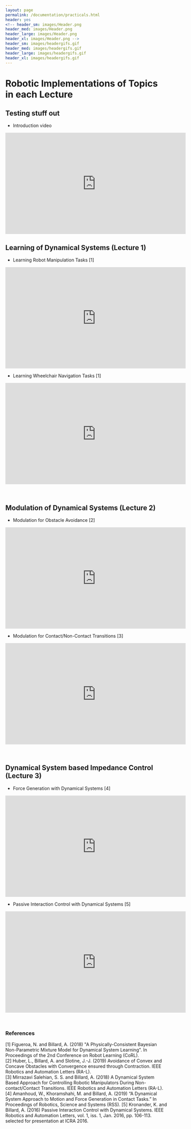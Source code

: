 ```yaml
---
layout: page
permalink: /documentation/practicals.html
header: yes
<!-- header_sm: images/Header.png
header_med: images/Header.png
header_large: images/Header.png
header_xl: images/Header.png -->
header_sm: images/headergifs.gif
header_med: images/headergifs.gif
header_large: images/headergifs.gif
header_xl: images/headergifs.gif
--- 
```

<h1>Robotic Implementations of Topics in each Lecture</h1>

## Testing stuff out
- Introduction video 
<p align="left">
<iframe id="kmsembed-0_3g8o9pn5" width="560" height="315" src="https://mediaspace.epfl.ch/embed/secure/iframe/entryId/0_3g8o9pn5/uiConfId/23448972/pbc/30620/st/0" class="kmsembed" allowfullscreen webkitallowfullscreen mozAllowFullScreen allow="autoplay *; fullscreen *; encrypted-media *" referrerPolicy="no-referrer-when-downgrade" sandbox="allow-downloads allow-forms allow-same-origin allow-scripts allow-top-navigation allow-pointer-lock allow-popups allow-modals allow-orientation-lock allow-popups-to-escape-sandbox allow-presentation allow-top-navigation-by-user-activation" frameborder="0" title="Lecture 01: Motivation and Overview of Course 2023"></iframe>
</p>



## Learning of Dynamical Systems (Lecture 1)
- Learning Robot Manipulation Tasks [1]
<p align="left">
<iframe width="560" height="315" src="https://www.youtube.com/embed/HfV4jbJBWTQ" frameborder="0" allow="autoplay; encrypted-media" allowfullscreen></iframe>
</p>

- Learning Wheelchair Navigation Tasks [1]
<p align="left">
<iframe width="560" height="315" src="https://www.youtube.com/embed/r5EjMoMuOrs" frameborder="0" allow="accelerometer; autoplay; encrypted-media; gyroscope; picture-in-picture" allowfullscreen></iframe>
</p>

<br>

## Modulation of Dynamical Systems (Lecture 2)
- Modulation for Obstacle Avoidance [2]
<p align="left">
<iframe width="560" height="315" src="https://www.youtube.com/embed/HbNxEVP3pJA" frameborder="0" allow="accelerometer; autoplay; encrypted-media; gyroscope; picture-in-picture" allowfullscreen></iframe>
</p>

- Modulation for Contact/Non-Contact Transitions [3]
<p align="left">
<iframe width="560" height="315" src="https://www.youtube.com/embed/fhfBBMH4XVg" frameborder="0" allow="accelerometer; autoplay; encrypted-media; gyroscope; picture-in-picture" allowfullscreen></iframe>
</p>

<br>

## Dynamical System based Impedance Control (Lecture 3)
- Force Generation with Dynamical Systems [4]
<iframe width="560" height="315" src="https://www.youtube.com/embed/lz0uxUEVc3g" frameborder="0" allow="accelerometer; autoplay; encrypted-media; gyroscope; picture-in-picture" allowfullscreen></iframe>

- Passive Interaction Control with Dynamical Systems [5]
<p align="left">
<iframe width="560" height="315" src="https://www.youtube.com/embed/4fnPVRWWEU8" frameborder="0" allow="accelerometer; autoplay; encrypted-media; gyroscope; picture-in-picture" allowfullscreen></iframe>

</p>

<br>

### References
[1] Figueroa, N. and Billard, A. (2018) "A Physically-Consistent Bayesian Non-Parametric Mixture Model for Dynamical System Learning". In Proceedings of the 2nd Conference on Robot Learning (CoRL).  
[2] Huber, L., Billard, A. and Slotine, J.-J. (2019) Avoidance of Convex and Concave Obstacles with Convergence ensured through Contraction. IEEE Robotics and Automation Letters (RA-L).  
[3] Mirrazavi Salehian, S. S. and Billard, A. (2018) A Dynamical System Based Approach for Controlling Robotic Manipulators During Non-contact/Contact Transitions. IEEE Robotics and Automation Letters (RA-L).
[4] Amanhoud, W., Khoramshahi, M. and Billard, A. (2019) “A Dynamical System Approach to Motion and Force Generation in Contact Tasks.” In Proceedings of Robotics, Science and Systems (RSS).
[5] Kronander, K. and Billard, A. (2016) Passive Interaction Control with Dynamical Systems. IEEE Robotics and Automation Letters, vol. 1, iss. 1, Jan. 2016, pp. 106-113. selected for presentation at ICRA 2016.   
